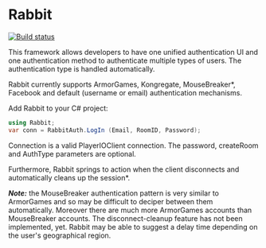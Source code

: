 Rabbit
======

[![Build status](https://ci.appveyor.com/api/projects/status/6fxlb8bkqp18cg3c/branch/master)](https://ci.appveyor.com/project/Decagon/rabbit/branch/master)


This framework allows developers to have one unified authentication UI and one authentication method to authenticate multiple types of users. The authentication type is handled automatically.

Rabbit currently supports ArmorGames, Kongregate, MouseBreaker*, Facebook and default (username or email) authentication mechanisms.


Add Rabbit to your C# project:

```csharp
using Rabbit;
var conn = RabbitAuth.LogIn (Email, RoomID, Password);
```

Connection is a valid PlayerIOClient connection. The password, createRoom and AuthType parameters are optional.

Furthermore, Rabbit springs to action when the client disconnects and automatically cleans up the session*.

***Note:*** the MouseBreaker authentication pattern is very similar to ArmorGames and so may be difficult to deciper between them automatically. Moreover there are much more ArmorGames accounts than MouseBreaker accounts. The disconnect-cleanup feature has not been implemented, yet. Rabbit may be able to suggest a delay time depending on the user's geographical region.
